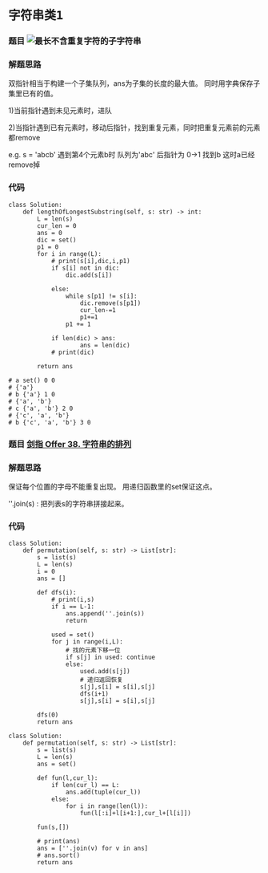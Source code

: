 # `字符串类1`

### 题目 ![最长不含重复字符的子字符串](https://leetcode-cn.com/problems/zui-chang-bu-han-zhong-fu-zi-fu-de-zi-zi-fu-chuan-lcof/)
### 解题思路
双指针相当于构建一个子集队列，ans为子集的长度的最大值。
同时用字典保存子集里已有的值。

1)当前指针遇到未见元素时，进队

2)当指针遇到已有元素时，移动后指针，找到重复元素，同时把重复元素前的元素都remove

e.g. s = 'abcb'
遇到第4个元素b时
队列为'abc'
后指针为 0->1 找到b
这时a已经remove掉

### 代码

```python3
class Solution:
    def lengthOfLongestSubstring(self, s: str) -> int:
        L = len(s)
        cur_len = 0
        ans = 0
        dic = set()
        p1 = 0
        for i in range(L):
            # print(s[i],dic,i,p1)
            if s[i] not in dic:
                dic.add(s[i])
                
            else:
                while s[p1] != s[i]:
                    dic.remove(s[p1])
                    cur_len-=1
                    p1+=1
                p1 += 1

            if len(dic) > ans:
                    ans = len(dic) 
            # print(dic)

        return ans

# a set() 0 0
# {'a'}
# b {'a'} 1 0
# {'a', 'b'}
# c {'a', 'b'} 2 0
# {'c', 'a', 'b'}
# b {'c', 'a', 'b'} 3 0
```

### 题目 [剑指 Offer 38. 字符串的排列](https://leetcode-cn.com/problems/zi-fu-chuan-de-pai-lie-lcof/)

### 解题思路
保证每个位置的字母不能重复出现。
用递归函数里的set保证这点。

''.join(s)  : 把列表s的字符串拼接起来。

### 代码

```python3
class Solution:
    def permutation(self, s: str) -> List[str]:
        s = list(s)
        L = len(s)
        i = 0
        ans = []

        def dfs(i):
            # print(i,s)
            if i == L-1:
                ans.append(''.join(s))
                return
            
            used = set()
            for j in range(i,L):
                # 找的元素下移一位
                if s[j] in used: continue
                else:
                    used.add(s[j])
                    # 递归返回恢复
                    s[j],s[i] = s[i],s[j]
                    dfs(i+1)
                    s[j],s[i] = s[i],s[j]

        dfs(0)
        return ans
```

```python3
class Solution:
    def permutation(self, s: str) -> List[str]:
        s = list(s)
        L = len(s)
        ans = set()

        def fun(l,cur_l):
            if len(cur_l) == L:
                ans.add(tuple(cur_l))
            else:
                for i in range(len(l)):
                    fun(l[:i]+l[i+1:],cur_l+[l[i]])

        fun(s,[])

        # print(ans)
        ans = [''.join(v) for v in ans]
        # ans.sort()
        return ans
```


